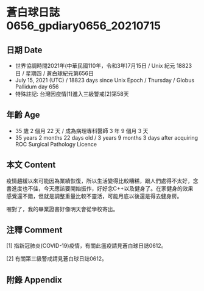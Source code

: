 [_metadata_:encoding]: - "utf-8"
[_metadata_:language]: - "zh-Hant-TW"
[_metadata_:fileformat]: - "markdown"
[_metadata_:MIME_type]: - "text/plain"
[_metadata_:markdown_version]: - "commonmark version 0.29"
[_metadata_:markdown_spec]: - "https://spec.commonmark.org/0.29/"

# 蒼白球日誌0656_gpdiary0656_20210715 #

## 日期 Date ##

* 世界協調時間2021年(中華民國110年，令和3年)7月15日 / Unix 紀元 18823 日 / 星期四 / 蒼白球紀元第656日
* July 15, 2021 (UTC) / 18823 days since Unix Epoch / Thursday / Globus Pallidum day 656
* 特殊註記: 台灣因疫情[1]進入三級警戒[2]第58天

## 年齡 Age ##

* 35 歲 2 個月 22 天 / 成為病理專科醫師 3 年 9 個月 3 天
* 35 years 2 months 22 days old / 3 years 9 months 3 days after acquiring ROC Surgical Pathology Licence

## 本文 Content ##

疫情趨緩以來可能因為業績恢復，所以生活變得比較糟糕，跟人們處得不太好，念書進度也不佳，今天應該要開始振作，好好念C++以及健身了。在家健身的效果感覺還不錯，但就是調整重量比較不靈活，可能月底以後還是得去健身房。

喔對了，我的畢業證書好像明天會從學校寄出。

## 注釋 Comment ##

[1] 指新冠肺炎(COVID-19)疫情，有關此瘟疫請見蒼白球日誌0612。

[2] 有關第三級警戒請見蒼白球日誌0612。

## 附錄 Appendix ##

